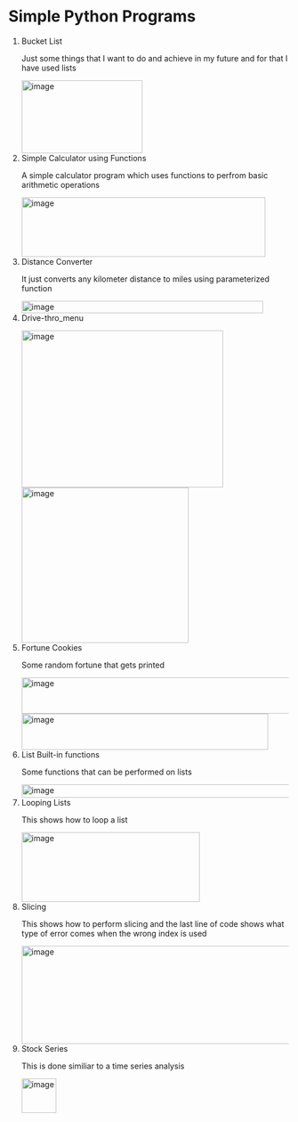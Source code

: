 <div>
  <h1>Simple Python Programs</h1>
  <ol>
    <li>Bucket List</li>
    <p>Just some things that I want to do and achieve in my future and for that I have used lists</p>
    <img width="217" height="131" alt="image" src="https://github.com/user-attachments/assets/bcf893df-334f-475b-9e0b-44fcc44c4978" />
    <li>Simple Calculator using Functions</li>
    <p>A simple calculator program which uses functions to perfrom basic arithmetic operations</p>
    <img width="438" height="107" alt="image" src="https://github.com/user-attachments/assets/a4a60cc4-373e-4aa9-8fc0-28e2a99ae7c0" />
    <li>Distance Converter</li>
    <p>It just converts any kilometer distance to miles using parameterized function</p>
    <img width="434" height="22" alt="image" src="https://github.com/user-attachments/assets/a6d6e65e-b357-45e8-a18d-d5a60004581c" />
    <li>Drive-thro_menu</li>
    <p></p>
    <img width="362" height="282" alt="image" src="https://github.com/user-attachments/assets/223371aa-9067-41c3-b514-06fafeed2292" />
    <img width="300" height="279" alt="image" src="https://github.com/user-attachments/assets/9afd5d21-1675-421b-bdd3-04a81f40e749" />
    <li>Fortune Cookies</li>
    <p>Some random fortune that gets printed</p>
    <img width="612" height="65" alt="image" src="https://github.com/user-attachments/assets/d64dceb0-63b2-485a-826e-100d0a7ea8bc" />
    <img width="443" height="65" alt="image" src="https://github.com/user-attachments/assets/b1da5eba-ecec-4d19-8e11-f01cdfc5b0d0" />
    <li>List Built-in functions</li>
    <p>Some functions that can be performed on lists</p>
    <img width="571" height="24" alt="image" src="https://github.com/user-attachments/assets/baae3aff-0929-4b37-9e12-6bcbaaed2bfa" />
    <li>Looping Lists</li>
    <p>This shows how to loop a list</p>
    <img width="320" height="125" alt="image" src="https://github.com/user-attachments/assets/25f4a75b-3dbb-4d99-8562-58d4f2dadbef" />
    <li>Slicing</li>
    <p>This shows how to perform slicing and the last line of code shows what type of error comes when the wrong index is used</p>
    <img width="573" height="176" alt="image" src="https://github.com/user-attachments/assets/f6370ea9-66a5-4a0f-99c5-739de3ea3673" />
    <li>Stock Series</li>
    <p>This is done similiar to a time series analysis</p>
    <img width="62" height="62" alt="image" src="https://github.com/user-attachments/assets/63662140-1f7f-48ad-b189-5ad56359bd3d" />
  </ol>
</div>

